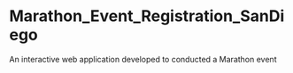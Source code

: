 # Marathon_Event_Registration_SanDiego
An interactive web application developed to conducted a Marathon event
